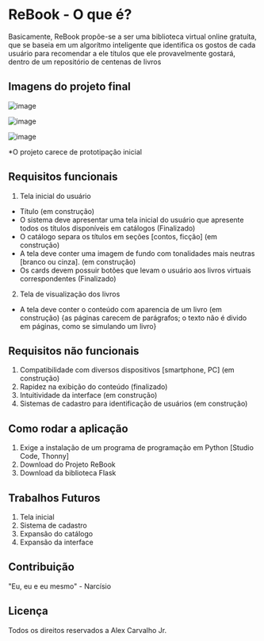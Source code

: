 # ReBook - O que é?
  Basicamente, ReBook propõe-se a ser uma biblioteca virtual online gratuíta, que se baseia em um algorítmo inteligente que identifica os gostos de cada usuário para recomendar a ele títulos que ele provavelmente gostará, dentro de um repositório de centenas de livros

## Imagens do projeto final

![image](https://github.com/AlexCarvaJr/ReBook/assets/142109395/7a24f2b2-1add-4263-906e-3f8c4f8aedaf)

![image](https://github.com/AlexCarvaJr/ReBook/assets/142109395/da724f09-3ab6-4293-9919-a48b7dfd28dc)

![image](https://github.com/AlexCarvaJr/ReBook/assets/142109395/220ac84c-a133-4719-a767-80ede0e1f7b5)

*O projeto carece de prototipação inicial

## Requisitos funcionais

1. Tela inicial do usuário
- Título (em construção)
- O sistema deve apresentar uma tela inicial do usuário que apresente todos os títulos disponíveis em catálogos (Finalizado)
- O catálogo separa os títulos em seções [contos, ficção] (em construção)
- A tela deve conter uma imagem de fundo com tonalidades mais neutras [branco ou cinza]. (em construção)
- Os cards devem possuir botões que levam o usuário aos livros virtuais correspondentes (Finalizado) 

2. Tela de visualização dos livros

- A tela deve conter o conteúdo com aparencia de um livro (em construção)
{as páginas carecem de parágrafos; o texto não é divido em páginas, como se simulando um livro} 

## Requisitos não funcionais

1. Compatibilidade com diversos dispositivos [smartphone, PC] (em construção)
2. Rapidez na exibição do conteúdo (finalizado) 
3. Intuitividade da interface (em construção)
4. Sistemas de cadastro para identificação de usuários (em construção)

## Como rodar a aplicação

1. Exige a instalação de um programa de programação em Python [Studio Code, Thonny]
2. Download do Projeto ReBook
3. Download da biblioteca Flask 

## Trabalhos Futuros

1. Tela inicial
2. Sistema de cadastro
3. Expansão do catálogo
4. Expansão da interface

## Contribuição

"Eu, eu e eu mesmo" - Narcísio

## Licença

Todos os direitos reservados a Alex Carvalho Jr.
